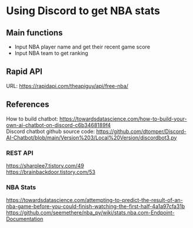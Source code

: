 # Using Discord to get NBA stats

## Main functions

- Input NBA player name and get their recent game score <br>
- Input NBA team to get ranking

## Rapid API

URL: https://rapidapi.com/theapiguy/api/free-nba/

## References

How to build chatbot: https://towardsdatascience.com/how-to-build-your-own-ai-chatbot-on-discord-c6b3468189f4 <br>
Discord chatbot github source code: https://github.com/dtomper/Discord-AI-Chatbot/blob/main/Version%203/Local%20Version/discordbot3.py
<br>

### REST API
https://sharplee7.tistory.com/49 <br>
https://brainbackdoor.tistory.com/53

### NBA Stats
https://towardsdatascience.com/attempting-to-predict-the-result-of-an-nba-game-before-you-could-finish-watching-the-first-half-4a1a97cfa31b <br>
https://github.com/seemethere/nba_py/wiki/stats.nba.com-Endpoint-Documentation